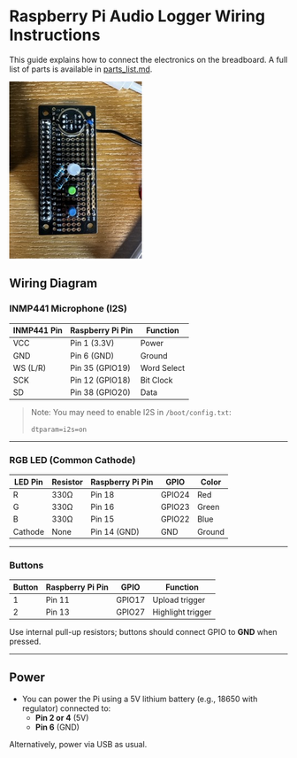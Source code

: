 # Raspberry Pi Audio Logger Wiring Instructions

This guide explains how to connect the electronics on the breadboard. A full list of parts is available in [parts_list.md](parts_list.md).

![Breadboard layout](board.jpeg)

## Wiring Diagram

### INMP441 Microphone (I2S)

| INMP441 Pin | Raspberry Pi Pin | Function    |
| ----------- | ---------------- | ----------- |
| VCC         | Pin 1 (3.3V)     | Power       |
| GND         | Pin 6 (GND)      | Ground      |
| WS (L/R)    | Pin 35 (GPIO19)  | Word Select |
| SCK         | Pin 12 (GPIO18)  | Bit Clock   |
| SD          | Pin 38 (GPIO20)  | Data        |

> Note: You may need to enable I2S in `/boot/config.txt`:
>
> ```
> dtparam=i2s=on
> ```

---

### RGB LED (Common Cathode)

| LED Pin | Resistor | Raspberry Pi Pin | GPIO   | Color  |
| ------- | -------- | ---------------- | ------ | ------ |
| R       | 330Ω     | Pin 18           | GPIO24 | Red    |
| G       | 330Ω     | Pin 16           | GPIO23 | Green  |
| B       | 330Ω     | Pin 15           | GPIO22 | Blue   |
| Cathode | None     | Pin 14 (GND)     | GND    | Ground |

---

### Buttons

| Button | Raspberry Pi Pin | GPIO   | Function          |
| ------ | ---------------- | ------ | ----------------- |
| 1      | Pin 11           | GPIO17 | Upload trigger    |
| 2      | Pin 13           | GPIO27 | Highlight trigger |

Use internal pull-up resistors; buttons should connect GPIO to **GND** when pressed.

---

## Power

- You can power the Pi using a 5V lithium battery (e.g., 18650 with regulator) connected to:
  - **Pin 2 or 4** (5V)
  - **Pin 6** (GND)

Alternatively, power via USB as usual.

